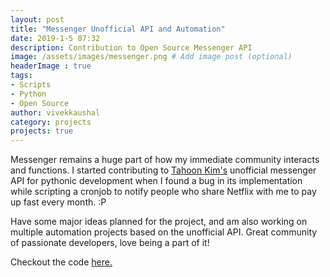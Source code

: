 ```yaml
---
layout: post
title: "Messenger Unofficial API and Automation"
date: 2019-1-5 07:32
description: Contribution to Open Source Messenger API
image: /assets/images/messenger.png # Add image post (optional)
headerImage : true
tags:
- Scripts
- Python
- Open Source
author: vivekkaushal
category: projects
projects: true
---
```


Messenger remains a huge part of how my immediate community interacts and functions. I started contributing to [Tahoon Kim's](https://github.com/carpedm20/fbchat) unofficial messenger API for pythonic development when I found a bug in its implementation while scripting a cronjob to notify people who share Netflix with me to pay up fast every month. :P

Have some major ideas planned for the project, and am also working on multiple automation projects based on the unofficial API. Great community of passionate developers, love being a part of it!


Checkout the code [here.](https://github.com/carpedm20/fbchat)